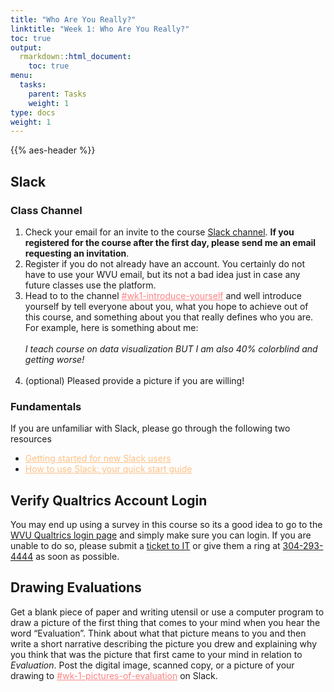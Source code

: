 ```yaml
---
title: "Who Are You Really?"
linktitle: "Week 1: Who Are You Really?"
toc: true
output:
  rmarkdown::html_document:
    toc: true
menu:
  tasks:
    parent: Tasks
    weight: 1
type: docs
weight: 1
---
```


{{% aes-header %}}

## Slack

### Class Channel

1.  Check your email for an invite to the course <a href="https://edp617spring2023.slack.com" target="_blank">Slack channel</a>. **If you registered for the course after the first day, please send me an email requesting an invitation**.
2.  Register if you do not already have an account. You certainly do not have to use your WVU email, but its not a bad idea just in case any future classes use the platform.
3.  Head to to the channel <a href="https://edp617spring2023.slack.com/archives/C04J0EWTK9Q" target="_blank" style='color:#ff8384;'>\#wk1-introduce-yourself</a> and well introduce yourself by tell everyone about you, what you hope to achieve out of this course, and something about you that really defines who you are. For example, here is something about me:<br><br>
    *I teach course on data visualization BUT I am also 40% colorblind and getting worse!* <br><br>
4.  (optional) Pleased provide a picture if you are willing!
    <br>

### Fundamentals

If you are unfamiliar with Slack, please go through the following two resources

- <a href="https://slack.com/help/articles/218080037-Getting-started-for-new-Slack-users" target="_blank" style='color:#ffc083;'>Getting started for new Slack users</a>
- <a href="https://slack.com/help/articles/360059928654-How-to-use-Slack--your-quick-start-guide" target="_blank" style='color:#ffc083;'>How to use Slack: your quick start guide
  </a>

## Verify Qualtrics Account Login

You may end up using a survey in this course so its a good idea to go to the <a href='https://wvu.qualtrics.com/' target='_blank'>WVU Qualtrics login page</a> and simply make sure you can login. If you are unable to do so, please submit a [ticket to IT](https://wvu.atlassian.net/servicedesk/customer/portals) or give them a ring at <a href="tel:3042934444">304-293-4444</a> as soon as possible.
<br>

## Drawing Evaluations

Get a blank piece of paper and writing utensil or use a computer program to draw a picture of the first thing that comes to your mind when you hear the word “Evaluation”. Think about what that picture means to you and then write a short narrative describing the picture you drew and explaining why you think that was the picture that first came to your mind in relation to *Evaluation*. Post the digital image, scanned copy, or a picture of your drawing to <a href="https://edp617spring2023.slack.com/archives/C04J2V6A30C" target="_blank" style='color:#ff8384;'>\#wk-1-pictures-of-evaluation</a> on Slack.
